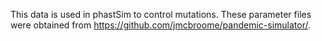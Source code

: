 This data is used in phastSim to control mutations. 
These parameter files were obtained from https://github.com/jmcbroome/pandemic-simulator/.
